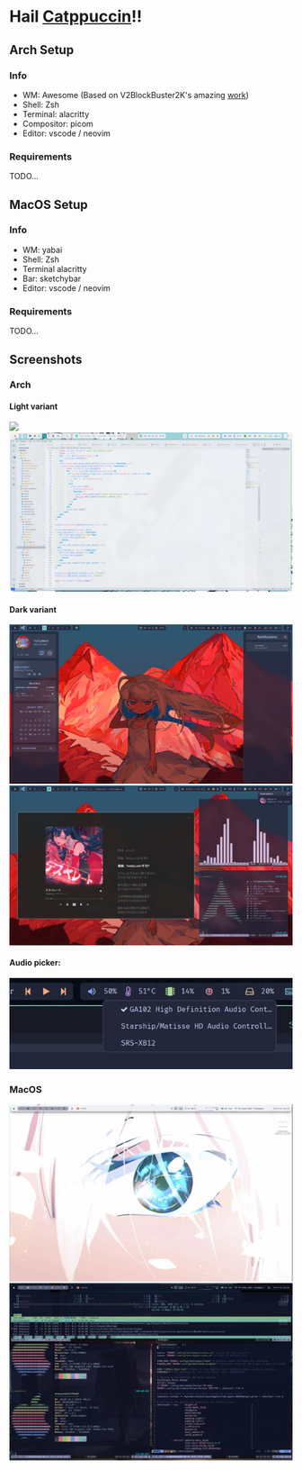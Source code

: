 # Hail [Catppuccin](https://github.com/catppuccin/catppuccin)!!

## Arch Setup

### Info
+ WM: Awesome (Based on V2BlockBuster2K's amazing [work](https://github.com/V2BlockBuster2K/Awespuccin#readme))
+ Shell: Zsh
+ Terminal: alacritty
+ Compositor: picom
+ Editor: vscode / neovim

### Requirements
TODO...

## MacOS Setup

### Info
+ WM: yabai
+ Shell: Zsh
+ Terminal alacritty
+ Bar: sketchybar
+ Editor: vscode / neovim

### Requirements
TODO...

## Screenshots

### Arch
#### Light variant
![](screenshots/arch_day_1.png)
![](screenshots/arch_day_2.png)
#### Dark variant
![](screenshots/arch_night_1.png)
![](screenshots/arch_night_2.png)
#### Audio picker:
![](screenshots/arch_audio.png)

### MacOS
![](screenshots/mac_day_1.png)
![](screenshots/mac_night_1.png)
